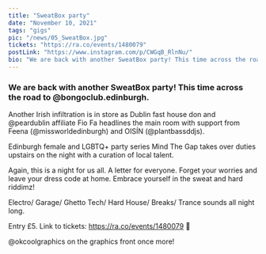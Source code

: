 ```yaml
---
title: "SweatBox party"
date: "November 10, 2021"
tags: "gigs"
pic: "/news/05_SweatBox.jpg"
tickets: "https://ra.co/events/1480079"
postLink: "https://www.instagram.com/p/CWGqB_RlnNu/"
bio: "We are back with another SweatBox party! This time across the road to @bongoclub.edinburgh..."
---
```


### We are back with another SweatBox party! This time across the road to @bongoclub.edinburgh.

Another Irish infiltration is in store as Dublin fast house don and @peardublin affiliate Fio Fa headlines the main room with support from Feena (@missworldedinburgh) and OISÍN (@plantbassddjs).

Edinburgh female and LGBTQ+ party series Mind The Gap takes over duties upstairs on the night with a curation of local talent.

Again, this is a night for us all. A letter for everyone. Forget your worries and leave your dress code at home. Embrace yourself in the sweat and hard riddimz!

Electro/ Garage/ Ghetto Tech/ Hard House/ Breaks/ Trance sounds all night long.

Entry £5. Link to tickets: https://ra.co/events/1480079 👹

@okcoolgraphics on the graphics front once more!
